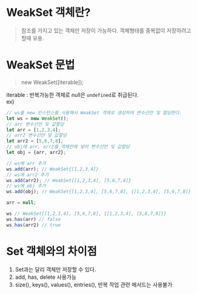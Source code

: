 # WeakSet 객체란?
> 참조를 가지고 있는 객체만 저장이 가능하다. 객체형태를 중복없이 저장하려고 할때 유용.

# WeakSet 문법
> new WeakSet([iterable]);

iterable : 반복가능한 객체로 null은 `undefined`로 취급된다.<br/>
ex)
```js
// ws를 new 인스턴스를 사용해서 WeakSet 객체로 생성하여 변수선언 및 할당한다.
let ws = new WeakSet();
// arr 변수선언 및 값할당
let arr = [1,2,3,4];
// arr2 변수선언 및 값할당
let arr2 = [5,6,7,8];
// obj에 arr, arr2를 객체안에 넣어 변수선언 및 값할당
let obj = {arr, arr2};

// ws에 arr 추가
ws.add(arr); // WeakSet{[1,2,3,4]}
// ws에 arr2 추가
ws.add(arr2); // WeakSet{[1,2,3,4], [5,6,7,8]}
// ws에 obj 추가
ws.add(obj); // WeakSet{[1,2,3,4], [5,6,7,8], {[1,2,3,4], [5,6,7,8]}

arr = null;

ws // WeakSet{[1,2,3,4], [5,6,7,8], {[1,2,3,4], [5,6,7,8]}}
ws.has(arr) // false
ws.has(arr2) // true
```

# Set 객체와의 차이점
1. Set과는 달리 객체만 저장할 수 있다.
2. add, has, delete 사용가능
3. size(), keys(), values(), entries(), 반복 작업 관련 메서드는 사용불가
